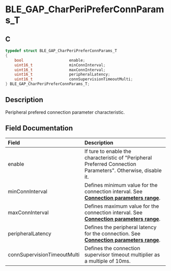 # BLE_GAP_CharPeriPreferConnParams_T

## C

```c
typedef struct BLE_GAP_CharPeriPreferConnParams_T
{
    bool                    enable;
    uint16_t                minConnInterval;
    uint16_t                maxConnInterval;
    uint16_t                peripheralLatency;
    uint16_t                connSupervisionTimeoutMulti;
} BLE_GAP_CharPeriPreferConnParams_T;
```

## Description

Peripheral prefered connection parameter characteristic.


## Field Documentation

|Field|Description|
|:---|:---|
|enable|If ture to enable the characteristic of "Peripheral Preferred Connection Parameters". Otherwise, disable it.|
|minConnInterval|Defines minimum value for the connection interval. See **[Connection parameters range](GUID-5ABC0266-6BD2-424C-B8AB-3024AE2E9771.md)**.|
|maxConnInterval|Defines maximum value for the connection interval. See **[Connection parameters range](GUID-5ABC0266-6BD2-424C-B8AB-3024AE2E9771.md)**.|
|peripheralLatency|Defines the peripheral latency for the connection. See **[Connection parameters range](GUID-5ABC0266-6BD2-424C-B8AB-3024AE2E9771.md)**.|
|connSupervisionTimeoutMulti|Defines the connection supervisor timeout multiplier as a multiple of 10ms.|
